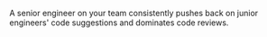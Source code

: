 A senior engineer on your team consistently pushes back on junior engineers' code suggestions and dominates code reviews.

